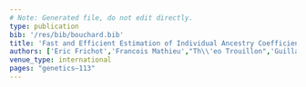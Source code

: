 ```yaml
---
# Note: Generated file, do not edit directly.
type: publication
bib: '/res/bib/bouchard.bib'
title: 'Fast and Efficient Estimation of Individual Ancestry Coefficients'
authors: ['Eric Frichot','Francois Mathieu',"Th\\'eo Trouillon",'Guillaume Bouchard','Olivier Francois']
venue_type: international
pages: "genetics–113"
---
```

